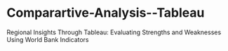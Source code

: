# Comparartive-Analysis--Tableau
Regional Insights Through Tableau: Evaluating Strengths and Weaknesses Using World Bank Indicators
